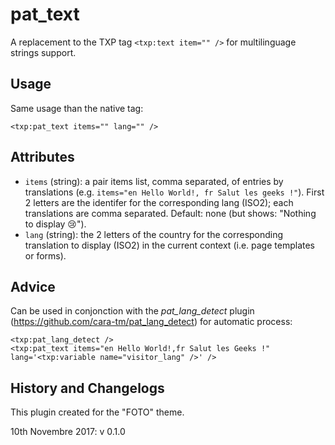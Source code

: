 # pat_text

A replacement to the TXP tag `<txp:text item="" />` for multilinguage strings support.

## Usage

Same usage than the native tag:

    <txp:pat_text items="" lang="" />
    
## Attributes

* `items` (string): a pair items list, comma separated, of entries by translations (e.g. `items="en Hello World!, fr Salut les geeks !"`). First 2 letters are the identifer for the corresponding lang (ISO2); each translations are comma separated. Default: none (but shows: "Nothing to display 😢").
* `lang` (string): the 2 letters of the country for the corresponding translation to display (ISO2) in the current context (i.e. page templates or forms).

## Advice

Can be used in conjonction with the *pat_lang_detect* plugin (https://github.com/cara-tm/pat_lang_detect) for automatic process:

    <txp:pat_lang_detect />
    <txp:pat_text items="en Hello World!,fr Salut les Geeks !" lang='<txp:variable name="visitor_lang" />' />

## History and Changelogs

This plugin created for the "FOTO" theme.

10th Novembre 2017: v 0.1.0
